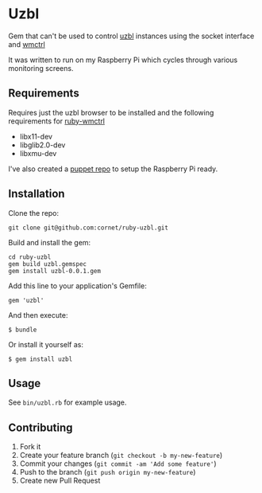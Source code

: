 # Uzbl

Gem that can't be used to control [uzbl](http://uzbl.org) instances using the socket interface and [wmctrl](http://tomas.styblo.name/wmctrl/)

It was written to run on my Raspberry Pi which cycles through various monitoring screens.


## Requirements

Requires just the uzbl browser to be installed and the following requirements for [ruby-wmctrl](https://github.com/ytaka/ruby-wmctrl)

* libx11-dev
* libglib2.0-dev
* libxmu-dev

I've also created a [puppet repo](https://github.com/cornet/pi-kiosk-puppet) to setup the Raspberry Pi ready.


## Installation

Clone the repo:

    git clone git@github.com:cornet/ruby-uzbl.git

Build and install the gem:

    cd ruby-uzbl
    gem build uzbl.gemspec
    gem install uzbl-0.0.1.gem

Add this line to your application's Gemfile:

    gem 'uzbl'

And then execute:

    $ bundle

Or install it yourself as:

    $ gem install uzbl


## Usage

See ```bin/uzbl.rb``` for example usage.


## Contributing

1. Fork it
2. Create your feature branch (`git checkout -b my-new-feature`)
3. Commit your changes (`git commit -am 'Add some feature'`)
4. Push to the branch (`git push origin my-new-feature`)
5. Create new Pull Request
